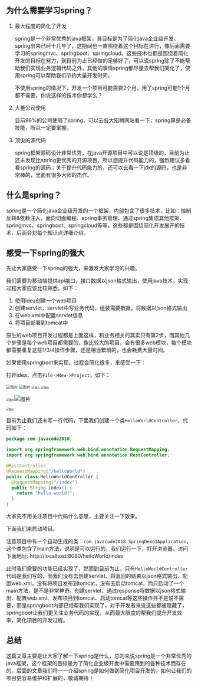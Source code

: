 ## 为什么需要学习spring？

1. 最大程度的简化了开发

   spring是一个非常优秀的java框架，其目标是为了简化java企业级开发，spring出来已经十几年了，这期间也一直围绕着这个目标在进行，像后面需要学习的springmvc、springboot、springcloud，这些技术也都是围绕着简化开发的目标在努力，到目前为止已经做的足够好了，可以说spring除了不能帮助我们实现业务逻辑代码之外，其他的事情spring都尽量去帮我们简化了，使用spring可以帮助我们节约大量开发时间。

   不使用spring的情况下，开发一个项目可能需要2个月，用了spring可能1个月都不需要，你说这样的技术你想学么？

2. 大量公司使用

   目前99%的公司使用了spring，可以去各大招聘网站看一下，spring算是必备技能，所以一定要掌握。

3. 顶尖的源代码

   spring框架源码设计非常优秀，在java开源项目中可以说是顶级的，目前为止还未发现比spring更优秀的开源项目，所以想提升代码能力的，强烈建议多看看spring的源码；关于提升代码能力的，还可以去看一下jdk的源码，也是非常棒的，里面有很多大师的杰作。

## 什么是spring？

spring是一个简化java企业级开发的一个框架，内部包含了很多技术，比如：控制反转&依赖注入、面向切面编程、spring事务管理、通过spring集成其他框架、springmvc、springboot、springcloud等等，这些都是围绕简化开发展开的技术，后面会对每个知识点详细介绍。

## 感受一下spring的强大

先让大家感受一下spring的强大，来激发大家学习的兴趣。

我们需要为移动端提供api接口，接口数据以json格式输出，使用java技术，实现过程大家应该比较熟悉，如下：

1. 使用idea创建一个web项目
2. 创建servlet，servlet中写业务代码，组装需要数据，将数据以json格式输出
3. 在web.xml中配置servlet信息
4. 将项目部署到tomcat中

原生的web项目开发过程都是上面这样，和业务相关的其实只有第2步，而其他几个步骤是每个web项目都需要的，像比较大的项目，会有很多web模块，每个模块都需要重复这些1/3/4操作步骤，还是相当繁琐的，也会耗费大量时间。

如果使用springboot来实现，过程会简化很多，来感受一下：

打开idea，点击`File->New->Project`，如下：

<img src="https://mmbiz.qpic.cn/sz_mmbiz_png/xicEJhWlK06C6ovoYa42IB7kPW09mk58xsuEFCkQv72NM3ZYAtW0icke2RDeNfcicupJ5v6YcibKfkdVvyY7vkL8cQ/640?wx_fmt=png&amp;wxfrom=5&amp;wx_lazy=1&amp;wx_co=1" alt="图片" style="zoom:70%;" />

<img src="https://mmbiz.qpic.cn/sz_mmbiz_png/xicEJhWlK06C6ovoYa42IB7kPW09mk58xsuEFCkQv72NM3ZYAtW0icke2RDeNfcicupJ5v6YcibKfkdVvyY7vkL8cQ/640?wx_fmt=png&amp;wxfrom=5&amp;wx_lazy=1&amp;wx_co=1" alt="图片" style="zoom:70%;" />

<img src="https://mmbiz.qpic.cn/sz_mmbiz_png/xicEJhWlK06C6ovoYa42IB7kPW09mk58xt6yUIhqMXia5ZjAZ7CcMiagWj9aEPNtstepQibicm7JuMyTjVZgfnrC8Jw/640?wx_fmt=png&amp;wxfrom=5&amp;wx_lazy=1&amp;wx_co=1" alt="图片" style="zoom:50%;" />

<img src="https://mmbiz.qpic.cn/sz_mmbiz_png/xicEJhWlK06C6ovoYa42IB7kPW09mk58xI4E8N5KQqmpqLlToAb3cvibhGWORQftTPcyg88gibZm0ScY5Mgu9kf5A/640?wx_fmt=png&amp;wxfrom=5&amp;wx_lazy=1&amp;wx_co=1" alt="图片" style="zoom:50%;" />

<img src="https://mmbiz.qpic.cn/sz_mmbiz_png/xicEJhWlK06C6ovoYa42IB7kPW09mk58xHx52aO3gMouVYY0NkAq9os6jCy0zl81St8Gq8GVpyMmowbTfCb9t0A/640?wx_fmt=png&amp;wxfrom=5&amp;wx_lazy=1&amp;wx_co=1" alt="图片" style="zoom:50%;" />![图片](https://mmbiz.qpic.cn/sz_mmbiz_png/xicEJhWlK06C6ovoYa42IB7kPW09mk58xEXZQDqATyp2Nvq5aJZ9micTNTK7md484zfRHVPNLyTL9J2WWIc7zicvw/640?wx_fmt=png&wxfrom=5&wx_lazy=1&wx_co=1)

<img src="https://mmbiz.qpic.cn/sz_mmbiz_png/xicEJhWlK06C6ovoYa42IB7kPW09mk58xEXZQDqATyp2Nvq5aJZ9micTNTK7md484zfRHVPNLyTL9J2WWIc7zicvw/640?wx_fmt=png&amp;wxfrom=5&amp;wx_lazy=1&amp;wx_co=1" alt="图片" style="zoom:50%;" />

目前为止我们还未写一行代码，下面我们创建一个类`HelloWorldController`，代码如下：

```java
package com.javacode2018;

import org.springframework.web.bind.annotation.RequestMapping;
import org.springframework.web.bind.annotation.RestController;

@RestController
@RequestMapping("/helloWorld")
public class HelloWorldController {
  @RequestMapping("/index")
  public String index() {
    return "hello world!";
  }
}
```

大家先不用关注项目中代码什么意思，主要关注一下效果。

下面我们来启动项目。

注意项目中有一个自动生成的类：`com.javacode2018.SpringDemo1Application`，这个类包含了main方法，说明是可以运行的，我们运行一下，打开浏览器，访问下面地址: http://localhost:8080/helloWorld/index

此时我们需要的功能已经实现了，然而到目前为止，只有`HelloWorldController`代码是我们写的，而我们没有去创建servlet、将返回的结果以json格式输出、配置web.xml，没有将项目发布到tomcat，没有去启动tomcat，而只启动了一个main方法，是不是非常神奇。创建servlet、通过response将数据以json格式输出、配置web.xml、发布项目到tomcat、启动tomcat等这些操作并不是说不需要，而是springboot内部已经帮我们实现了，对于开发者来说这些都被隐藏了，springboot让我们更关注业务代码的实现，从而最大限度的帮我们提升开发效率，简化项目的开发过程。

## 总结

这篇文章主要是让大家了解一下spring是什么，总的来说spring是一个非常优秀的java框架，这个框架的目标是为了简化企业级开发中需要用到的各种技术而存在的，后面的文章我们将一一介绍spring是如何做到简化项目开发的，如何让我们的项目更容易维护和扩展的，敬请期待！